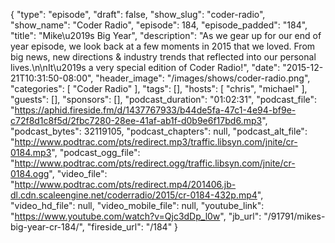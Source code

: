{
  "type": "episode",
  "draft": false,
  "show_slug": "coder-radio",
  "show_name": "Coder Radio",
  "episode": 184,
  "episode_padded": "184",
  "title": "Mike\u2019s Big Year",
  "description": "As we gear up for our end of year episode, we look back at a few moments in 2015 that we loved. From big news, new directions & industry trends that reflected into our personal lives.\n\nIt\u2019s a very special edition of Coder Radio!",
  "date": "2015-12-21T10:31:50-08:00",
  "header_image": "/images/shows/coder-radio.png",
  "categories": [
    "Coder Radio"
  ],
  "tags": [],
  "hosts": [
    "chris",
    "michael"
  ],
  "guests": [],
  "sponsors": [],
  "podcast_duration": "01:02:31",
  "podcast_file": "https://aphid.fireside.fm/d/1437767933/b44de5fa-47c1-4e94-bf9e-c72f8d1c8f5d/2fbc7280-28ee-41af-ab1f-d0b9e6f17bd6.mp3",
  "podcast_bytes": 32119105,
  "podcast_chapters": null,
  "podcast_alt_file": "http://www.podtrac.com/pts/redirect.mp3/traffic.libsyn.com/jnite/cr-0184.mp3",
  "podcast_ogg_file": "http://www.podtrac.com/pts/redirect.ogg/traffic.libsyn.com/jnite/cr-0184.ogg",
  "video_file": "http://www.podtrac.com/pts/redirect.mp4/201406.jb-dl.cdn.scaleengine.net/coderradio/2015/cr-0184-432p.mp4",
  "video_hd_file": null,
  "video_mobile_file": null,
  "youtube_link": "https://www.youtube.com/watch?v=Qjc3dDp_l0w",
  "jb_url": "/91791/mikes-big-year-cr-184/",
  "fireside_url": "/184"
}

